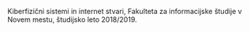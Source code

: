 Kiberfizični sistemi in internet stvari, Fakulteta za informacijske študije v Novem mestu, študijsko leto 2018/2019.